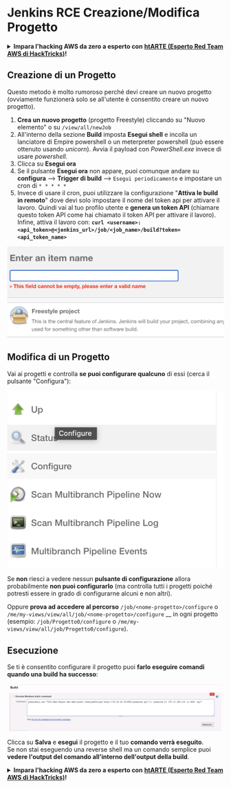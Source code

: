 # Jenkins RCE Creazione/Modifica Progetto

<details>

<summary><strong>Impara l'hacking AWS da zero a esperto con</strong> <a href="https://training.hacktricks.xyz/courses/arte"><strong>htARTE (Esperto Red Team AWS di HackTricks)</strong></a><strong>!</strong></summary>

Altri modi per supportare HackTricks:

* Se vuoi vedere la **tua azienda pubblicizzata su HackTricks** o **scaricare HackTricks in PDF** Controlla i [**PIANI DI ABBONAMENTO**](https://github.com/sponsors/carlospolop)!
* Ottieni il [**merchandising ufficiale di PEASS & HackTricks**](https://peass.creator-spring.com)
* Scopri [**La Famiglia PEASS**](https://opensea.io/collection/the-peass-family), la nostra collezione di [**NFT esclusivi**](https://opensea.io/collection/the-peass-family)
* **Unisciti al** 💬 [**gruppo Discord**](https://discord.gg/hRep4RUj7f) o al [**gruppo telegram**](https://t.me/peass) o **seguici** su **Twitter** 🐦 [**@hacktricks\_live**](https://twitter.com/hacktricks\_live)**.**
* **Condividi i tuoi trucchi di hacking inviando PR a** [**HackTricks**](https://github.com/carlospolop/hacktricks) e [**HackTricks Cloud**](https://github.com/carlospolop/hacktricks-cloud) repos di github.

</details>

## Creazione di un Progetto

Questo metodo è molto rumoroso perché devi creare un nuovo progetto (ovviamente funzionerà solo se all'utente è consentito creare un nuovo progetto).

1. **Crea un nuovo progetto** (progetto Freestyle) cliccando su "Nuovo elemento" o su `/view/all/newJob`
2. All'interno della sezione **Build** imposta **Esegui shell** e incolla un lanciatore di Empire powershell o un meterpreter powershell (può essere ottenuto usando _unicorn_). Avvia il payload con _PowerShell.exe_ invece di usare _powershell._
3. Clicca su **Esegui ora**
1. Se il pulsante **Esegui ora** non appare, puoi comunque andare su **configura** --> **Trigger di build** --> `Esegui periodicamente` e impostare un cron di `* * * * *`
2. Invece di usare il cron, puoi utilizzare la configurazione "**Attiva le build in remoto**" dove devi solo impostare il nome del token api per attivare il lavoro. Quindi vai al tuo profilo utente e **genera un token API** (chiamare questo token API come hai chiamato il token API per attivare il lavoro). Infine, attiva il lavoro con: **`curl <username>:<api_token>@<jenkins_url>/job/<job_name>/build?token=<api_token_name>`**

![](<../../.gitbook/assets/image (165).png>)

## Modifica di un Progetto

Vai ai progetti e controlla **se puoi configurare qualcuno** di essi (cerca il pulsante "Configura"):

![](<../../.gitbook/assets/image (265).png>)

Se **non** riesci a vedere nessun **pulsante di configurazione** allora probabilmente **non puoi configurarlo** (ma controlla tutti i progetti poiché potresti essere in grado di configurarne alcuni e non altri).

Oppure **prova ad accedere al percorso** `/job/<nome-progetto>/configure` o `/me/my-views/view/all/job/<nome-progetto>/configure` \_\_ in ogni progetto (esempio: `/job/Progetto0/configure` o `/me/my-views/view/all/job/Progetto0/configure`).

## Esecuzione

Se ti è consentito configurare il progetto puoi **farlo eseguire comandi quando una build ha successo**:

![](<../../.gitbook/assets/image (98).png>)

Clicca su **Salva** e **esegui** il progetto e il tuo **comando verrà eseguito**.\
Se non stai eseguendo una reverse shell ma un comando semplice puoi **vedere l'output del comando all'interno dell'output della build**.

<details>

<summary><strong>Impara l'hacking AWS da zero a esperto con</strong> <a href="https://training.hacktricks.xyz/courses/arte"><strong>htARTE (Esperto Red Team AWS di HackTricks)</strong></a><strong>!</strong></summary>

Altri modi per supportare HackTricks:

* Se vuoi vedere la **tua azienda pubblicizzata su HackTricks** o **scaricare HackTricks in PDF** Controlla i [**PIANI DI ABBONAMENTO**](https://github.com/sponsors/carlospolop)!
* Ottieni il [**merchandising ufficiale di PEASS & HackTricks**](https://peass.creator-spring.com)
* Scopri [**La Famiglia PEASS**](https://opensea.io/collection/the-peass-family), la nostra collezione di [**NFT esclusivi**](https://opensea.io/collection/the-peass-family)
* **Unisciti al** 💬 [**gruppo Discord**](https://discord.gg/hRep4RUj7f) o al [**gruppo telegram**](https://t.me/peass) o **seguici** su **Twitter** 🐦 [**@hacktricks\_live**](https://twitter.com/hacktricks\_live)**.**
* **Condividi i tuoi trucchi di hacking inviando PR a** [**HackTricks**](https://github.com/carlospolop/hacktricks) e [**HackTricks Cloud**](https://github.com/carlospolop/hacktricks-cloud) repos di github.

</details>
